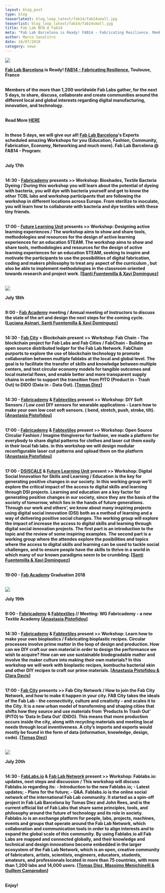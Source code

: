 ```yaml
---
layout: blog_post
type: blog
teaserlatest: blog_loop_latest/fab14/fab14small.jpg
teaserlist: blog_loop_latest/fab14/fab14small.jpg
title: Fab Lab BCN @ Fab14
meta: "Fab Lab Barcelona is Ready! FAB14 - Fabricating Resilience. Members of the more than 1,200 worldwide Fab Labs gather, for the next 5 days, to share, discuss, collaborate and create communities around the different local and global interests regarding digital manufacturing, innovation, and technology."
author: Marco Sanalitro
date: 16/07/2018 
category: news
---
```


<img src= "http://www.fablabbcn.org/img/blog/blog_loop_latest/fab14/fab141.jpg" align="middle"> 
<br>

<strong><a href="https://fablabbcn.org/index.html">Fab Lab Barcelona</a> is Ready! <strong><a href="https://fablabbcn.org/index.html">FAB14 - Fabricating Resilience</a>, Toulouse, France<br><br>

Members of the more than 1,200 worldwide Fab Labs gather, for the next 5 days, to share, discuss, collaborate and create communities around the different local and global interests regarding digital manufacturing, innovation, and technology.<br><br>

Read More <strong><a href="http://www.fab14.org/">HERE</a></strong><br><br>


In these 5 days, we will give our all! <strong><a href="https://fablabbcn.org/index.html">Fab Lab Barcelona</a></strong>'s Experts scheduled amazing Workshops for you (Education, Fashion, Community, Fabrication, Economy, Networking and much more). <strong>Fab Lab Barcelona @ FAB14 - Program:</strong><br><br>

<strong>July 17th</strong><br><br>

<strong>14:30 - <a href="http://textile-academy.org/join/">Fabricademy</a> presents >> Workshop: Bioshades, Textile Bacteria Dyeing</strong> / During this workshop you will learn about the potential of dyeing with bacteria, you will dye with bacteria yourself and get to know the other TCBL labs and workshop participants that are following the workshop in different locations across Europe. From sterilize to inoculate, you will learn how to collaborate with bacteria and dye textiles with these tiny friends.<br><br>

<strong>17:00 - <a href="https://twitter.com/FutureLearningU?lang=en">Future Learning Unit</a> presents >> Workshop: Designing active learning experiences</strong> / The workshop aims to show and share tools, methodologies and resources for the design of active learning experiences for an education STEAM. The workshop aims to show and share tools, methodologies and resources for the design of active learning experiences for an education STEAM, seeking to inspire and motivate the participants to use the possibilities of digital fabrication, coding and makers philosophy to treat any aspect of the curriculum , but also be able to implement methodologies in the classroom oriented towards research and project work. [<strong><a href="https://fablabbcn.org/about_us.html">Santi Fuentemilla & Xavi Dominguez</a></strong>]<br><br>

<img src= "http://www.fablabbcn.org/img/blog/blog_loop_latest/fab14/fab142.jpg" align="middle"> 
<br>

<strong>July 18th</strong><br><br>

<strong>9:00 - <a href="http://fabacademy.org/">Fab Academy</a> meeting</strong> / Annual meeting of Instructors to discuss the state of the art and design the next steps for the coming cycle. [<strong><a href="https://fablabbcn.org/about_us.html">Luciana Asinari, Santi Fuentemilla & Xavi Dominguez</a></strong>]<br><br>

<strong>14:30 - <a href="http://fab.city/">Fab City</a> + Blockchain present >> Workshop: Fab Chain - The blockchain project for Fab Labs and Fab Cities</strong> / FabChain - Building an open source distributed ledger for the Fab Lab Network. FabChain purports to explore the use of blockchain technology to promote collaboration between multiple fablabs at the local and global level. The goal is to facilitate the transfer of skills and knowledge between multiple centers, and test circular economy models for tangible outcomes and local material flows, and enable better and more transparent supply chains in order to support the transition from PITO (Product in - Trash Out) to DIDO (Data in - Data Out). [<strong><a href="https://fablabbcn.org/about_us.html">Tomas Diez</a></strong>]<br><br>

<strong>14:30 - <a href="http://textile-academy.org/join/">Fabricademy</a> & <a href="http://fabtextiles.org/">Fabtextiles</a> present >> Workshop: DIY Soft Sensors</strong> / Low cost DIY sensors for wearable applications - Learn how to make your own low cost soft sensors. ( bend, stretch, push, stroke, tilt).	[<strong><a href="https://fablabbcn.org/about_us.html">Anastasia Pistofidou</a></strong>]<br><br>

<strong>17:00 - <a href="http://textile-academy.org/join/">Fabricademy</a> & <a href="http://fabtextiles.org/">Fabtextiles</a> present >> Workshop: Open Source Circular Fashion</strong> / Imagine thingiverse for fashion, we made a platform for everybody to share digital patterns for clothes and laser cut them easily in their local fab labs. in this workshop we will design modular reconfigurable laser cut patterns and upload them on the platform	[<strong><a href="https://fablabbcn.org/about_us.html">Anastasia Pistofidou</a></strong>]<br><br>

<strong>17:00 - <a href="https://iaac.net/iaac/european-projects/dsiscale/">DSISCALE</a> & <a href="https://twitter.com/FutureLearningU?lang=en">Future Learning Unit</a> present >> Workshop: Digital Social Innovation for Skills and Learning</strong> / Education is the key for generating positive changes in our society. In this working group we'll explore the critical impact of the access to digital skills and learning through DSI projects. Learning and education are a key factor for generating positive changes in our society, since they are the basis of the society of tomorrow, which lies in the hands of future generations. Through our work and others’, we know about many inspiring projects using digital social innovation (DSI) both as a method of learning and a way of delivering positive social changes. The working group will explore the impact of increase the access to digital skills and learning through digital social innovation projects. The first part is an introduction to the topic and the review of some inspiring examples. The second part is a working group where the attendes explore the posibilities and topics where the access to digital skills and learning can be used to tackle social challenges, and to ensure people have the skills to thrive in a world in which many of our known paradigms seem to be crumbling. [<strong><a href="https://fablabbcn.org/about_us.html">Santi Fuentemilla & Xavi Dominguez</a></strong>]<br><br>

<strong>19:00 - <a href="http://fabacademy.org/">Fab Academy</a> Graduation 2018</strong><br><br>

<img src= "http://www.fablabbcn.org/img/blog/blog_loop_latest/fab14/fab143.jpg" align="middle"> 
<br>

<strong>July 19th</strong><br><br>

<strong>9:00 - <a href="http://textile-academy.org/join/">Fabricademy</a> & <a href="http://fabtextiles.org/">Fabtextiles</a> // Meeting: WG Fabricademy - a new Textile Academy [<strong><a href="https://fablabbcn.org/about_us.html">Anastasia Pistofidou</a></strong>]<br><br>

<strong>14:30 - <a href="http://textile-academy.org/join/">Fabricademy</a> & <a href="http://fabtextiles.org/">Fabtextiles</a> present >> Workshop: Learn how to make your own bioplastics</strong> / Fabricating bioplastic recipes. Circular processes involve prime matter in the loop of design and production. How can we DIY craft our own material in order to design the performance we wish to acquire? How can we use sustainable biodegradable matter and involve the maker culture into making their own materials? In this workshop we will work with bioplastic recipes, kombucha bacterial skin and other DIY recipes to craft our prime materials. [<strong><a href="https://fablabbcn.org/about_us.html">Anastasia Pistofidou & Clara Davis</a></strong>]<br><br>

<strong>17:00 - <a href="http://fab.city/">Fab City</a> presents >> Fab City Network</strong> / How to join the Fab City Network, and how to make it happen in your city. FAB City takes the ideals of the Fab Lab - the connectivity, culture and creativity - and scales it to the City. It is a new urban model of transforming and shaping cities that shifts how they source and use materials from ‘Products In Trash Out’ (PITO) to ‘Data In Data Out’ (DIDO). This means that more production occurs inside the city, along with recycling materials and meeting local needs through local inventiveness. A city’s imports and exports would mostly be found in the form of data (information, knowledge, design, code). [<strong><a href="https://fablabbcn.org/about_us.html">Tomas Diez</a></strong>]<br><br>

<img src= "http://www.fablabbcn.org/img/blog/blog_loop_latest/fab14/fab144.jpg" align="middle"> 
<br>

<strong>July 20th<br><br>

<strong>14:30 - <a href="http://fablabs.io/">FabLabs.io</a> & <a href="http://fablabs.io/">Fab Lab Network</a> present >> Workshop: Fablabs.io: updates, next steps and discussion</strong> / This workshop will discuss Fablabs.io regarding its: - Introduction to the new Fablabs.io; - Latest updates; - Plans for the future; - Q&A. Fablabs.io is the online social network of the international Fab Lab community. It started as a spin-off project in Fab Lab Barcelona by Tomas Diez and John Rees, and is the current official list of Fab Labs that share same principles, tools, and philosophy around the future of technology and its role in society. Fablabs.io is an exchange platform for people, labs, projects, machines, events and groups that operate around the Fab Lab Network, which collaboration and communication tools in order to align interests and to expand the global scale of this community. By using Fablabs.io all Fab Labs are mapped and connected globally, and their knowledge and technical and design innovations become embedded in the larger ecosystem of the Fab Lab Network, which is an open, creative community of fabricators, artists, scientists, engineers, educators, students, amateurs, and professionals located in more than 75 countries, with more than 1,200 labs and 14,000 users. [<strong><a href="https://fablabbcn.org/about_us.html">Tomas Diez, Massimo Menichinelli & Guillem Camprodon</a></strong>]<br><br>

Enjoy!<br><br>